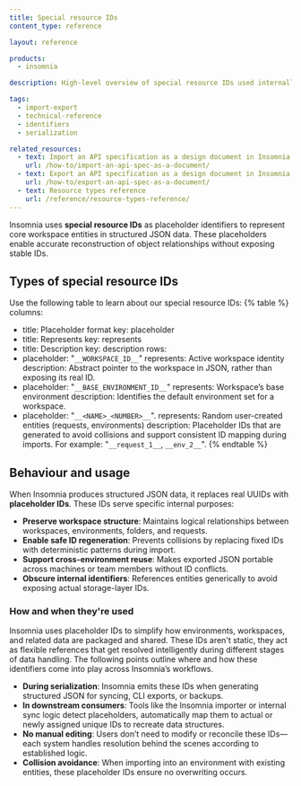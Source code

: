 ```yaml
---
title: Special resource IDs
content_type: reference

layout: reference

products:
  - insomnia

description: High‑level overview of special resource IDs used internally by Insomnia to map workspace structure and entities.

tags:
  - import-export
  - technical-reference
  - identifiers
  - serialization

related_resources:
  - text: Import an API specification as a design document in Insomnia
    url: /how-to/import-an-api-spec-as-a-document/
  - text: Export an API specification as a design document in Insomnia
    url: /how-to/export-an-api-spec-as-a-document/
  - text: Resource types reference
    url: /reference/resource-types-reference/     
---
```

Insomnia uses **special resource IDs** as placeholder identifiers to represent core workspace entities in structured JSON data. These placeholders enable accurate reconstruction of object relationships without exposing stable IDs.


## Types of special resource IDs
Use the following table to learn about our special resource IDs:
{% table %}
columns:
  - title: Placeholder format
    key: placeholder
  - title: Represents
    key: represents
  - title: Description
    key: description
rows:
  - placeholder: "`__WORKSPACE_ID__`"
    represents: Active workspace identity
    description: Abstract pointer to the workspace in JSON, rather than exposing its real ID.
  - placeholder: "`__BASE_ENVIRONMENT_ID__`"
    represents: Workspace’s base environment
    description: Identifies the default environment set for a workspace.
  - placeholder: "`__<NAME>_<NUMBER>__`".
    represents: Random user-created entities (requests, environments)
    description: Placeholder IDs that are generated to avoid collisions and support consistent ID mapping during imports. For example: "`__request_1__`, `__env_2__`".
{% endtable %}

## Behaviour and usage
When Insomnia produces structured JSON data, it replaces real UUIDs with **placeholder IDs**. These IDs serve specific internal purposes:
- **Preserve workspace structure**: Maintains logical relationships between workspaces, environments, folders, and requests.
- **Enable safe ID regeneration**: Prevents collisions by replacing fixed IDs with deterministic patterns during import.
- **Support cross-environment reuse**: Makes exported JSON portable across machines or team members without ID conflicts.
- **Obscure internal identifiers**: References entities generically to avoid exposing actual storage-layer IDs.

### How and when they're used
Insomnia uses placeholder IDs to simplify how environments, workspaces, and related data are packaged and shared. These IDs aren't static, they act as flexible references that get resolved intelligently during different stages of data handling. The following points outline where and how these identifiers come into play across Insomnia’s workflows.

- **During serialization**: Insomnia emits these IDs when generating structured JSON for syncing, CLI exports, or backups.
- **In downstream consumers**: Tools like the Insomnia importer or internal sync logic detect placeholders, automatically map them to actual or newly assigned unique IDs to recreate data structures.
- **No manual editing**: Users don’t need to modify or reconcile these IDs—each system handles resolution behind the scenes according to established logic.  
- **Collision avoidance**: When importing into an environment with existing entities, these placeholder IDs ensure no overwriting occurs.
